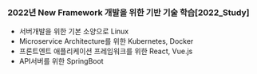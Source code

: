 ### 2022년 New Framework 개발을 위한 기반 기술 학습[2022_Study]

- 서버개발을 위한 기본 소양으로 Linux
- Microservice Architecture를 위한 Kubernetes, Docker
- 프론트엔트 애플리케이션 프레임워크를 위한 React, Vue.js
- API서버를 위한 SpringBoot
